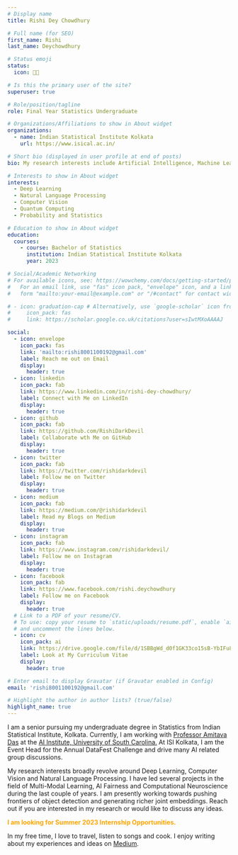 ```yaml
---
# Display name
title: Rishi Dey Chowdhury

# Full name (for SEO)
first_name: Rishi
last_name: Deychowdhury

# Status emoji
status:
  icon: 🧗🏻

# Is this the primary user of the site?
superuser: true

# Role/position/tagline
role: Final Year Statistics Undergraduate

# Organizations/Affiliations to show in About widget
organizations:
  - name: Indian Statistical Institute Kolkata
    url: https://www.isical.ac.in/

# Short bio (displayed in user profile at end of posts)
bio: My research interests include Artificial Intelligence, Machine Learning and Data Science.

# Interests to show in About widget
interests:
  - Deep Learning
  - Natural Language Processing
  - Computer Vision
  - Quantum Computing
  - Probability and Statistics

# Education to show in About widget
education:
  courses:
    - course: Bachelor of Statistics
      institution: Indian Statistical Institute Kolkata
      year: 2023

# Social/Academic Networking
# For available icons, see: https://wowchemy.com/docs/getting-started/page-builder/#icons
#   For an email link, use "fas" icon pack, "envelope" icon, and a link in the
#   form "mailto:your-email@example.com" or "/#contact" for contact widget.

# - icon: graduation-cap # Alternatively, use `google-scholar` icon from `ai` icon pack
#     icon_pack: fas
#     link: https://scholar.google.co.uk/citations?user=sIwtMXoAAAAJ

social:
  - icon: envelope
    icon_pack: fas
    link: 'mailto:rishi8001100192@gmail.com'
    label: Reach me out on Email
    display:
      header: true
  - icon: linkedin
    icon_pack: fab
    link: https://www.linkedin.com/in/rishi-dey-chowdhury/
    label: Connect with Me on LinkedIn
    display:
      header: true
  - icon: github
    icon_pack: fab
    link: https://github.com/RishiDarkDevil
    label: Collaborate wth Me on GitHub
    display:
      header: true
  - icon: twitter
    icon_pack: fab
    link: https://twitter.com/rishidarkdevil
    label: Follow me on Twitter
    display:
      header: true
  - icon: medium
    icon_pack: fab
    link: https://medium.com/@rishidarkdevil
    label: Read my Blogs on Medium
    display:
      header: true
  - icon: instagram
    icon_pack: fab
    link: https://www.instagram.com/rishidarkdevil/
    label: Follow me on Instagram
    display:
      header: true
  - icon: facebook
    icon_pack: fab
    link: https://www.facebook.com/rishi.deychowdhury
    label: Follow me on Facebook
    display:
      header: true
  # Link to a PDF of your resume/CV.
  # To use: copy your resume to `static/uploads/resume.pdf`, enable `ai` icons in `params.yaml`,
  # and uncomment the lines below.
  - icon: cv
    icon_pack: ai
    link: https://drive.google.com/file/d/1SBBgWd_d0f1GK33co15sB-YbIFu802KZ/view
    label: Look at My Curriculum Vitae
    display:
      header: true

# Enter email to display Gravatar (if Gravatar enabled in Config)
email: 'rishi8001100192@gmail.com'

# Highlight the author in author lists? (true/false)
highlight_name: true
---
```


<p>I am a senior pursuing my undergraduate degree in Statistics from Indian Statistical Institute, Kolkata. Currently, I am working with <a href="http://amitavadas.com/" target="_blank" rel="noopener">Professor Amitava Das</a> at the <a href="https://aiisc.ai/" target="_blank" rel="noopener">AI Institute, University of South Carolina.</a> At ISI Kolkata, I am the Event Head for the Annual DataFest Challenge and drive many AI related group discussions.</p>

<p>My research interests broadly revolve around Deep Learning, Computer Vision and Natural Language Processing. I have led several projects in the field of Multi-Modal Learning, AI Fairness and Computational Neuroscience during the last couple of years. I am presently working towards pushing frontiers of object detection and generating richer joint embeddings. Reach out if you are interested in my research or would like to discuss any ideas.</p>

<p><span style="color:orange; style:bold;"><strong>I am looking for Summer 2023 Internship Opportunities.</strong></span></p>

<p>In my free time, I love to travel, listen to songs and cook. I enjoy writing about my experiences and ideas on <a href="https://medium.com/@rishidarkdevil" target="_blank" rel="noopener">Medium</a>.</p>
